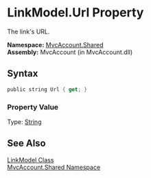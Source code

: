 LinkModel.Url Property
======================
The link's URL.

**Namespace:** [MvcAccount.Shared][1]  
**Assembly:** MvcAccount (in MvcAccount.dll)

Syntax
------

```csharp
public string Url { get; }
```

### Property Value
Type: [String][2]

See Also
--------
[LinkModel Class][3]  
[MvcAccount.Shared Namespace][1]  

[1]: ../README.md
[2]: http://msdn.microsoft.com/en-us/library/s1wwdcbf
[3]: README.md